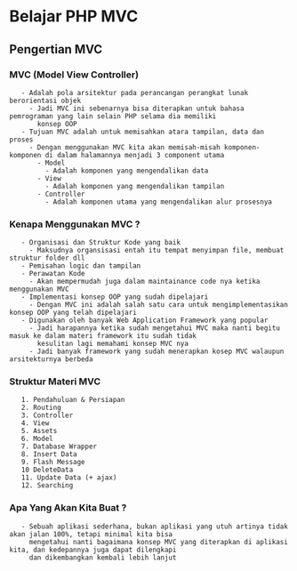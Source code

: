 # Belajar PHP MVC

## Pengertian MVC 
   ### MVC (Model View Controller)
       - Adalah pola arsitektur pada perancangan perangkat lunak berorientasi objek
         - Jadi MVC ini sebenarnya bisa diterapkan untuk bahasa pemrograman yang lain selain PHP selama dia memiliki
           konsep OOP
       - Tujuan MVC adalah untuk memisahkan atara tampilan, data dan proses
         - Dengan menggunakan MVC kita akan memisah-misah komponen-komponen di dalam halamannya menjadi 3 component utama
           - Model
             - Adalah komponen yang mengendalikan data
           - View
             - Adalah komponen yang mengendalikan tampilan
           - Controller
             - Adalah komponen utama yang mengendalikan alur prosesnya
   ### Kenapa Menggunakan MVC ?
       - Organisasi dan Struktur Kode yang baik
         - Maksudnya organsisasi entah itu tempat menyimpan file, membuat struktur folder dll
       - Pemisahan logic dan tampilan
       - Perawatan Kode
         - Akan mempermudah juga dalam maintainance code nya ketika menggunakan MVC
       - Implementasi konsep OOP yang sudah dipelajari
         - Dengan MVC ini adalah salah satu cara untuk mengimplementasikan konsep OOP yang telah dipelajari
       - Digunakan oleh banyak Web Application Framework yang popular
         - Jadi harapannya ketika sudah mengetahui MVC maka nanti begitu masuk ke dalam materi framework itu sudah tidak
           kesulitan lagi memahami konsep MVC nya
         - Jadi banyak framework yang sudah menerapkan kosep MVC walaupun arsitekturnya berbeda
   ### Struktur Materi MVC
       1. Pendahuluan & Persiapan
       2. Routing
       3. Controller
       4. View
       5. Assets
       6. Model
       7. Database Wrapper
       8. Insert Data
       9. Flash Message
       10 DeleteData
       11. Update Data (+ ajax)
       12. Searching
   ### Apa Yang Akan Kita Buat ?
       - Sebuah aplikasi sederhana, bukan aplikasi yang utuh artinya tidak akan jalan 100%, tetapi minimal kita bisa 
         mengetahui nanti bagaimana konsep MVC yang diterapkan di aplikasi kita, dan kedepannya juga dapat dilengkapi
         dan dikembangkan kembali lebih lanjut 